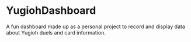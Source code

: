# YugiohDashboard

A fun dashboard made up as a personal project to record and display data about Yugioh duels and card information.
